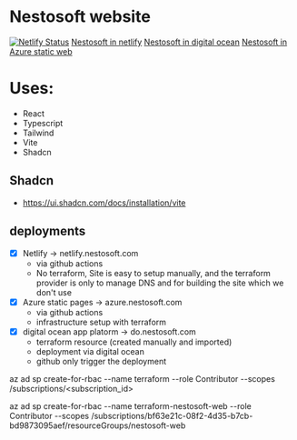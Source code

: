 # Nestosoft website

[![Netlify Status](https://api.netlify.com/api/v1/badges/d186feb6-ef29-436a-ad03-5732ab0f1999/deploy-status)](https://app.netlify.com/sites/nestosoft/deploys)
[Nestosoft in netlify](https://netlify.nestosoft.com)
[Nestosoft in digital ocean](https://do.nestosoft.com)
[Nestosoft in Azure static web](https://azure.nestosoft.com)

# Uses:

- React
- Typescript
- Tailwind
- Vite
- Shadcn

## Shadcn

- https://ui.shadcn.com/docs/installation/vite

## deployments

- [x] Netlify -> netlify.nestosoft.com
  - via github actions
  - No terraform, Site is easy to setup manually, and the terraform provider is only to manage DNS and for building the site which we don't use
- [x] Azure static pages -> azure.nestosoft.com
  - via github actions
  - infrastructure setup with terraform
- [x] digital ocean app platorm -> do.nestosoft.com
  - terraform resource (created manually and imported)
  - deployment via digital ocean
  - github only trigger the deployment

az ad sp create-for-rbac --name terraform --role Contributor --scopes /subscriptions/<subscription_id>

az ad sp create-for-rbac --name terraform-nestosoft-web --role Contributor --scopes /subscriptions/bf63e21c-08f2-4d35-b7cb-bd9873095aef/resourceGroups/nestosoft-web
